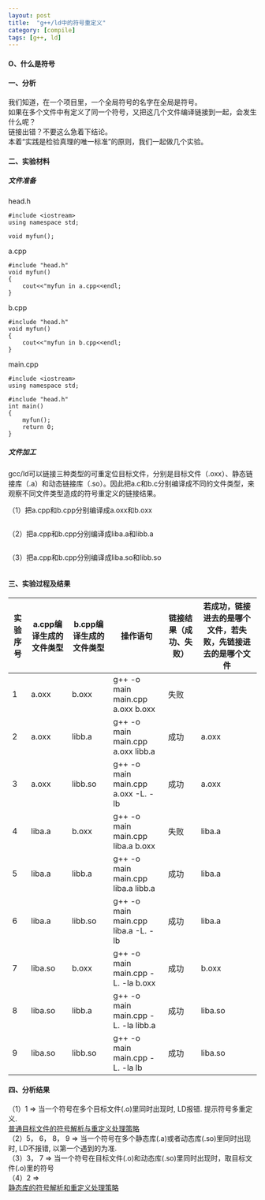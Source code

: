 ```yaml
---
layout: post
title:  "g++/ld中的符号重定义"
category: [compile]
tags: [g++, ld]
---
```


#### O、什么是符号

[]()

#### 一、分析

我们知道，在一个项目里，一个全局符号的名字在全局是符号。  
如果在多个文件中有定义了同一个符号，又把这几个文件编译链接到一起，会发生什么呢？  
链接出错？不要这么急着下结论。  
本着“实践是检验真理的唯一标准”的原则，我们一起做几个实验。  

#### 二、实验材料

##### 文件准备

head.h

```
#include <iostream>
using namespace std;

void myfun();
```

a.cpp

```
#include "head.h"
void myfun()
{
	cout<<"myfun in a.cpp<<endl;
}
```
b.cpp

```
#include "head.h"
void myfun()
{
	cout<<"myfun in b.cpp<<endl;
}
```
main.cpp

```
#include <iostream>
using namespace std;

#include "head.h"
int main()
{
	myfun();
	return 0;
}
```

##### 文件加工

gcc/ld可以链接三种类型的可重定位目标文件，分别是目标文件（.oxx）、静态链接库（.a）和动态链接库（.so）。因此把a.c和b.c分别编译成不同的文件类型，来观察不同文件类型造成的符号重定义的链接结果。

（1）把a.cpp和b.cpp分别编译成a.oxx和b.oxx

```
```
（2）把a.cpp和b.cpp分别编译成liba.a和libb.a

```
```
（3）把a.cpp和b.cpp分别编译成liba.so和libb.so

```
```

#### 三、实验过程及结果

|实验序号|a.cpp编译生成的文件类型|b.cpp编译生成的文件类型|操作语句|链接结果（成功、失败）|若成功，链接进去的是哪个文件，若失败，先链接进去的是哪个文件|
|---|---|---|---|---|---|
|1|a.oxx|b.oxx|g++ -o main main.cpp a.oxx b.oxx|失败||
|2|a.oxx|libb.a|g++ -o main main.cpp a.oxx libb.a|成功|a.oxx|
|3|a.oxx|libb.so|g++ -o main main.cpp a.oxx -L. -lb|成功|a.oxx|
|4|liba.a|b.oxx|g++ -o main main.cpp liba.a b.oxx|失败|liba.a|
|5|liba.a|libb.a|g++ -o main main.cpp liba.a libb.a|成功|liba.a|
|6|liba.a|libb.so|g++ -o main main.cpp liba.a -L. -lb|成功|liba.a|
|7|liba.so|b.oxx|g++ -o main main.cpp -L. -la b.oxx|成功|b.oxx|
|8|liba.so|libb.a|g++ -o main main.cpp -L. -la libb.a|成功|liba.so|
|9|liba.so|libb.so|g++ -o main main.cpp -L. -la lb|成功|liba.so|

#### 四、分析结果
（1）1 => 当一个符号在多个目标文件(.o)里同时出现时, LD报错. 提示符号多重定义.  
[普通目标文件的符号解析与重定义处理策略](http://blog.csdn.net/mishifangxiangdefeng/article/details/44859389)  
（2）5， 6， 8， 9 => 当一个符号在多个静态库(.a)或者动态库(.so)里同时出现时, LD不报错, 以第一个遇到的为准.   
（3）3， 7 => 当一个符号在目标文件(.o)和动态库(.so)里同时出现时，取目标文件(.o)里的符号  
（4）2 =>  
[静态库的符号解析和重定义处理策略](http://blog.csdn.net/mishifangxiangdefeng/article/details/45127863)  





